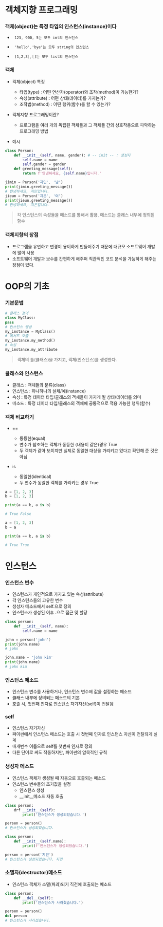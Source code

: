 # 객체지향 프로그래밍
### 객체(object)는 특정 타입의 인스턴스(instance)이다

-      123, 900, 5는 모두 int의 인스턴스
-      'hello','bye'는 모두 string의 인스턴스
-      [1,2,3],[]는 모두 list의 인스턴스


### 객체

-   객체(object) 특징
    - 타입(type) : 어떤 연산자(operator)와 조작(method)이 가능한가?
    - 속성(attribute) : 어떤 상태(데이터)를 가지는가?
    - 조작법(method) : 어떤 행위(함수)를 할 수 있는가?


- 객체지향 프로그래밍이란?
    - 프로그램을 여러 개의 독립된 객체들과 그 객체들 간의 상호작용으로 파악하는 프로그래밍 방법

- 예시
```python
class Person:
    def __init__(self, name, gender): # -- init -- : 생성자
        self.name = name
        self.gender = gender
    def greeting_message(self):
        return f'안녕하세요, {self.name}입니다.'
```
```python
jimin = Person('지민', '남')
print(jimin.greeting_message())
# 안녕하세요, 지민입니다.
jieun = Person('지은', '여')
print(jieun.greeting_message())
# 안녕하세요, 지은입니다.
```
> 각 인스턴스의 속성들을 메소드를 통해서 활용, 메소드는 클래스 내부에 정의된 함수

### 객체지향의 장점
- 프로그램을 유연하고 변경이 용이하게 만들어주기 때문에 대규모 소프트웨어 개발에 많이 사용
- 소프트웨어 개발과 보수를 간편하게 해주며 직관적인 코드 분석을 가능하게 해주는 장점이 있다.

# OOP의 기초

### 기본문법
```python
# 클래스 정의
class MyClass:
pass
# 인스턴스 생성
my_instance = MyClass()
# 메서드 호출
my_instance.my_method()
# 속성
my_instance.my_attribute
```
> 객체의 틀(클래스)을 가지고, 객체(인스턴스)를 생성한다.

### 클래스와 인스턴스
- 클래스 : 객체들의 분류(class)
- 인스턴스 : 하나하나의 실체/예(instance)
- 속성 : 특정 데이터 타입/클래스의 객체들이 가지게 될 상태/데이터를 의미
- 메소드 : 특정 데이터 타입/클래스의 객체에 공통적으로 적용 가능한 행위(함수)

### 객체 비교하기
- ==
    - 동등한(equal)
    - 변수가 참조하는 객체가 동등한 (내용이 같은)경우 True
    - 두 객체가 같아 보이지만 실제로 동일한 대상을 가리키고 있다고 확인해 준 것은 아님

- is
    - 동일한(identical)
    - 두 변수가 동일한 객체를 가리키는 경우 True

```python
a = [1, 2, 3]
b = [1, 2, 3]

print(a == b, a is b)

# True False

a = [1, 2, 3]
b = a

print(a == b, a is b)

# True True
```

# 인스턴스
### 인스턴스 변수
- 인스턴스가 개인적으로 가지고 있는 속성(attribute)
- 각 인스턴스들의 고유한 변수
- 생성자 메소드에서 self.<name>으로 정의
- 인스턴스가 생성된 이후 <instance>.<name>으로 접근 및 할당
```python
class person:
    def __init__(self, name):
        self.name = name

john = person('john')
print(john.name)
# john

john.name = 'john kim'
print(john.name)
# john kim
```

### 인스턴스 메소드
- 인스턴스 변수를 사용하거나, 인스턴스 변수에 값을 설정하는 메소드
- 클래스 내부에 정의되는 메소드의 기본
- 호출 시, 첫번째 인자로 인스턴스 자기자신(self)이 전달됨

### self
- 인스턴스 자기자신
- 파이썬에서 인스턴스 메소드는 호출 시 첫번째 인자로 인스턴스 자신이 전달되게 설계
- 매개변수 이름으로 self를 첫번째 인자로 정의
- 다른 단어로 써도 작동하지만, 파이썬의 암묵적인 규칙

### 생성자 메소드
- 인스턴스 객체가 생성될 때 자동으로 호출되는 메소드
- 인스턴스 변수들의 초기값을 설정
    - 인스턴스 생성
    - __init__메소드 자동 호출

```python
class person:
    drf __init__(self):
        print('인스턴스가 생성되었습니다.')

person = person()
# 인스턴스가 생성되었습니다.

class person:
    def __init__(self.name):
        print(f'인스턴스가 생성되었습니다.')

person = person('지민')
# 인스턴스가 생성되었습니다. 지민
```

### 소멸자(destructor)메소드
- 인스턴스 객체가 소멸(파괴)되기 직전에 호출되는 메소드

```python
class person:
    def __del__(self):
        print('인스턴스가 사라졌습니다.')

person = person()
del person
# 인스턴스가 사라졌습니다.
```

    
